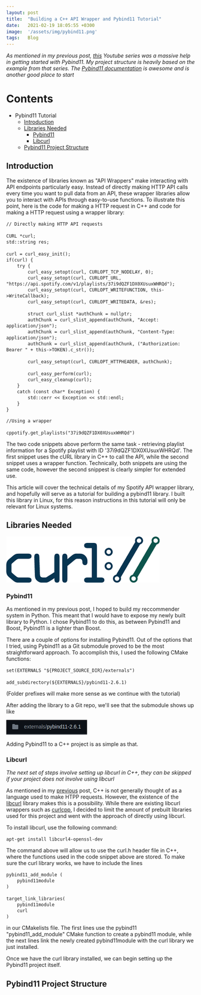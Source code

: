 ```yaml
---
layout: post
title:  "Building a C++ API Wrapper and Pybind11 Tutorial"
date:   2021-02-19 18:05:55 +0300
image:  '/assets/img/pybind11.png'
tags:   Blog
---
```

_As mentioned in my previous post, [this](https://www.youtube.com/watch?v=-eIkUnCLMFc) Youtube series was a massive help in getting started with Pybind11. My project structure is heavily based on the example from that series. The [Pybind11 documentation](https://pybind11.readthedocs.io/) is awesome and is another good place to start_

# Contents
- Pybind11 Tutorial
  * [Introduction](#introduction)
  * [Libraries Needed](#libraries-needed)
    * [Pybind11](#pybind11)
    * [Libcurl](#libcurl)
  * [Pybind11 Project Structure](#pybind11-project-structure)

## Introduction

The existence of libraries known as "API Wrappers" make interacting with API endpoints particularly easy. Instead of directly making HTTP API calls every time you want to pull data from an API, these wrapper libraries allow you to interact with APIs through easy-to-use functions. To illustrate this point, here is the code for making a HTTP request in C++ and code for making a HTTP request using a wrapper library:

```
// Directly making HTTP API requests

CURL *curl;
std::string res;

curl = curl_easy_init();
if(curl) {
    try {
        curl_easy_setopt(curl, CURLOPT_TCP_NODELAY, 0);
        curl_easy_setopt(curl, CURLOPT_URL, "https://api.spotify.com/v1/playlists/37i9dQZF1DX0XUsuxWHRQd");
        curl_easy_setopt(curl, CURLOPT_WRITEFUNCTION, this->WriteCallback);
        curl_easy_setopt(curl, CURLOPT_WRITEDATA, &res);
        
        struct curl_slist *authChunk = nullptr;            
        authChunk = curl_slist_append(authChunk, "Accept: application/json");
        authChunk = curl_slist_append(authChunk, "Content-Type: application/json");
        authChunk = curl_slist_append(authChunk, ("Authorization: Bearer " + this->TOKEN).c_str());

        curl_easy_setopt(curl, CURLOPT_HTTPHEADER, authChunk);

        curl_easy_perform(curl);
        curl_easy_cleanup(curl);
    }
    catch (const char* Exception) {
        std::cerr << Exception << std::endl;
    }
}
```

```
//Using a wrapper 

cppotify.get_playlists("37i9dQZF1DX0XUsuxWHRQd")
```

The two code snippets above perform the same task - retrieving playlist information for a Spotify playlist with ID '37i9dQZF1DX0XUsuxWHRQd'. The first snippet uses the cURL library in C++ to call the API, while the second snippet uses a wrapper function. Technically, both snippets are using the same code, however the second snippest is clearly simpler for extended use. 

This article will cover the technical details of my Spotify API wrapper library, and hopefully will serve as a tutorial for building a pybind11 library. I built this library in Linux, for this reason instructions in this tutorial will only be relevant for Linux systems. 

## Libraries Needed

![Libcurl](/assets/img/pybind11_tutorial/curl.png)

### Pybind11

As mentioned in my previous post, I hoped to build my reccommender system in Python. This meant that I would have to expose my newly built library to Python. I chose Pybind11 to do this, as between Pybind11 and Boost, Pybind11 is a lighter than Boost. 

There are a couple of options for installing Pybind11. Out of the options that I tried, using Pybind11 as a Git submodule proved to be the most straightforward approach. To accomplish this, I used the following CMake functions:

```
set(EXTERNALS "${PROJECT_SOURCE_DIR}/externals")

add_subdirectory(${EXTERNALS}/pybind11-2.6.1)
```
(Folder prefixes will make more sense as we continue with the tutorial)

After adding the library to a Git repo, we'll see that the submodule shows up like 

![Submodule](/assets/img/pybind11_tutorial/git_submodule.png) 

Adding Pybind11 to a C++ project is as simple as that. 

### Libcurl

_The next set of steps involve setting up libcurl in C++, they can be skipped if your project does not involve using libcurl_

As mentioned in my [previous](https://alexilyin.me/2021/02/16/C++-Python-Project/) post, C++ is not generally thought of as a language used to make HTPP requests. However, the existence of the [libcurl](https://curl.se/libcurl/) library makes this is a possibility. While there are existing libcurl wrappers such as [curlcpp](https://github.com/JosephP91/curlcpp), I decided to limit the amount of prebuilt libraries used for this project and went with the approach of directly using libcurl. 

To install libcurl, use the following command:

```
apt-get install libcurl4-openssl-dev
```

The command above will allow us to use the curl.h header file in C++, where the functions used in the code snippet above are stored. To make sure the curl library works, we have to include the lines 

```
pybind11_add_module (
    pybind11module 
)

target_link_libraries(
    pybind11module
    curl
)
```

in our CMakelists file. The first lines use the pybind11 "pybind11_add_module" CMake function to create a pybind11 module, while the next lines link the newly created pybind11module with the curl library we just installed. 

Once we have the curl library installed, we can begin setting up the Pybind11 project itself.

## Pybind11 Project Structure 
